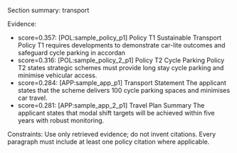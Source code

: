 Section summary: transport

Evidence:
- score=0.357: [POL:sample_policy_p1] Policy T1 Sustainable Transport
Policy T1 requires developments to demonstrate car-lite outcomes and safeguard cycle parking in accordan
- score=0.316: [POL:sample_policy_2_p1] Policy T2 Cycle Parking
Policy T2 states strategic schemes must provide long stay cycle parking and minimise vehicular access.
- score=0.284: [APP:sample_app_p1] Transport Statement
The applicant states that the scheme delivers 100 cycle parking spaces and minimises car travel.
- score=0.281: [APP:sample_app_2_p1] Travel Plan Summary
The applicant states that modal shift targets will be achieved within five years with robust monitoring.

Constraints:
Use only retrieved evidence; do not invent citations.
Every paragraph must include at least one policy citation where applicable.